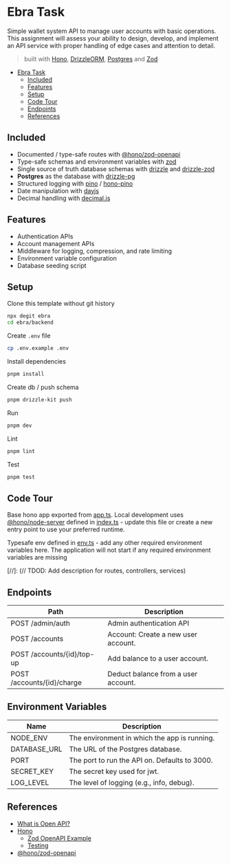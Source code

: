 # Ebra Task

Simple wallet system API to manage user accounts with basic operations. This
assignment will assess your ability to design, develop, and implement an API service with
proper handling of edge cases and attention to detail.

> built with [Hono](https://hono.dev), [DrizzleORM](https://orm.drizzle.team/),
> [Postgres](https://www.postgresql.org) and [Zod](https://zod.dev)

- [Ebra Task](#hono-open-api-starter)
    - [Included](#included)
    - [Features](#features)
    - [Setup](#setup)
    - [Code Tour](#code-tour)
    - [Endpoints](#endpoints)
    - [References](#references)

## Included

- Documented / type-safe routes
  with [@hono/zod-openapi](https://github.com/honojs/middleware/tree/main/packages/zod-openapi)
- Type-safe schemas and environment variables with [zod](https://zod.dev/)
- Single source of truth database schemas with [drizzle](https://orm.drizzle.team/docs/overview)
  and [drizzle-zod](https://orm.drizzle.team/docs/zod)
- **Postgres** as the database with [drizzle-pg](https://orm.drizzle.team/docs/pg)
- Structured logging with [pino](https://getpino.io/) / [hono-pino](https://www.npmjs.com/package/hono-pino)
- Date manipulation with [dayjs](https://day.js.org/)
- Decimal handling with [decimal.js](https://mikemcl.github.io/decimal.js/)

## Features

- Authentication APIs
- Account management APIs
- Middleware for logging, compression, and rate limiting
- Environment variable configuration
- Database seeding script

## Setup

Clone this template without git history

```sh
npx degit ebra
cd ebra/backend
```

Create `.env` file

```sh
cp .env.example .env
```

Install dependencies

```sh
pnpm install
```

Create db / push schema

```sh
pnpm drizzle-kit push
```

Run

```sh
pnpm dev
```

Lint

```sh
pnpm lint
```

Test

```sh
pnpm test
```

## Code Tour

Base hono app exported from [app.ts](./src/index.ts). Local development
uses [@hono/node-server](https://hono.dev/docs/getting-started/nodejs) defined in [index.ts](./src/index.ts) - update
this file or create a new entry point to use your preferred runtime.

Typesafe env defined in [env.ts](./src/utils/env.ts) - add any other required environment variables here. The
application will
not start if any required environment variables are missing

[//]: (// TDOD: Add description for routes, controllers, services)

## Endpoints

| Path                       | Description                         |
|----------------------------|-------------------------------------|
| POST /admin/auth           | Admin authentication API            |
| POST /accounts             | Account: Create a new user account. |
| POST /accounts/{id}/top-up | Add balance to a user account.      |
| POST /accounts/{id}/charge | Deduct balance from a user account. |

## Environment Variables

| Name         | Description                                   |
|--------------|-----------------------------------------------|
| NODE_ENV     | The environment in which the app is running.  |
| DATABASE_URL | The URL of the Postgres database.             |
| PORT         | The port to run the API on. Defaults to 3000. |
| SECRET_KEY   | The secret key used for jwt.                  |
| LOG_LEVEL    | The level of logging (e.g., info, debug).     |

## References

- [What is Open API?](https://swagger.io/docs/specification/v3_0/about/)
- [Hono](https://hono.dev/)
    - [Zod OpenAPI Example](https://hono.dev/examples/zod-openapi)
    - [Testing](https://hono.dev/docs/guides/testing)
- [@hono/zod-openapi](https://github.com/honojs/middleware/tree/main/packages/zod-openapi)

